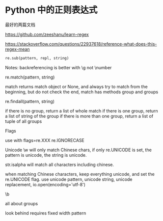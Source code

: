 # Python 中的正则表达式

<!--
ID: 78fc65eb-ef66-4453-9197-64fa79743a86
Status: draft
Date: 2018-06-22T09:00:00
Modified: 2020-05-16T11:12:29
wp_id: 646
-->

最好的两篇文档

https://github.com/zeeshanu/learn-regex

https://stackoverflow.com/questions/22937618/reference-what-does-this-regex-mean


```py
re.sub(pattern, repl, string)
```

Notes: backreferencing is better with \g<number> not \number

re.match(pattern, string)

match returns match object or None, and always try to match from the beginning, but do not check the end,
match has methods group and groups

re.findall(pattern, string)

if there is no group, return a list of whole match
if there is one group, return a list of string of the group
if there is more than one group, return a list of tuple of all groups

Flags

use with flags=re.XXX
re.IGNORECASE


Unicode
\w will only match Chinese chars, if only re.UNICODE is set, the pattern is unicode, the string is unicode.



str.isalpha will match all characters including chinese. 

when matching Chinese characters, keep everything unicode, and set the re.UNICODE flag.
use unicode pattern, unicode string, unicode replacement, io.open(encoding='utf-8')

\b

all about groups

look behind requires fixed width pattern